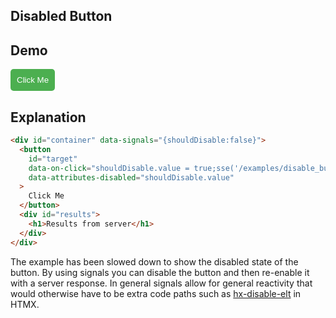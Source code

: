 ## Disabled Button

## Demo

<style>
    #target {
      padding: 10px;
      background-color: #4CAF50;
      color: white;
      border: none;
      cursor: pointer;
      border-radius: 5px;
    }
    #target[disabled] {
      opacity: 0.25;
      cursor: not-allowed;
    }
</style>

<div id="container" data-signals="{shouldDisable:false}">
  <button
    id="target"
    data-on-click="shouldDisable.value=true ; sse('/examples/disable_button/data')"
    data-attributes-disabled="shouldDisable.value"
  >Click Me</button>
</div>

## Explanation

```html
<div id="container" data-signals="{shouldDisable:false}">
  <button
    id="target"
    data-on-click="shouldDisable.value = true;sse('/examples/disable_button/data')"
    data-attributes-disabled="shouldDisable.value"
  >
    Click Me
  </button>
  <div id="results">
    <h1>Results from server</h1>
  </div>
</div>
```

The example has been slowed down to show the disabled state of the button. By using signals you can disable the button and then re-enable it with a server response. In general signals allow for general reactivity that would otherwise have to be extra code paths such as [hx-disable-elt](https://htmx.org/attributes/hx-disable-elt/) in HTMX.
